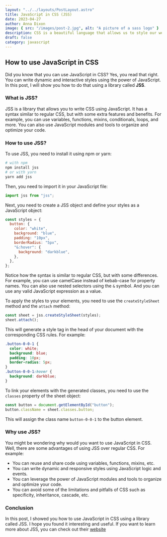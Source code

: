 ```yaml
---
layout: "../../layouts/PostLayout.astro"
title: JavaScript in CSS (JSS)
date: 2023-04-27
author: Anna Dixon
image: { src: "/images/post-2.jpg", alt: "A picture of a sass logo" }
description: CSS is a beautiful language that allows us to style our web pages and create stunning designs. But sometimes, CSS can be frustrating and tedious to write.
draft: false
category: javascript
---
```


## How to use JavaScript in CSS

Did you know that you can use JavaScript in CSS? Yes, you read that right. You can write dynamic and interactive styles using the power of JavaScript. In this post, I will show you how to do that using a library called **JSS**.

### What is JSS?

JSS is a library that allows you to write CSS using JavaScript. It has a syntax similar to regular CSS, but with some extra features and benefits. For example, you can use variables, functions, mixins, conditionals, loops, and more. You can also use JavaScript modules and tools to organize and optimize your code.

### How to use JSS?

To use JSS, you need to install it using npm or yarn:

```bash
# with npm
npm install jss
# or with yarn
yarn add jss
```

Then, you need to import it in your JavaScript file:

```javascript
import jss from "jss";
```

Next, you need to create a JSS object and define your styles as a JavaScript object:

```javascript
const styles = {
  button: {
    color: "white",
    background: "blue",
    padding: "10px",
    borderRadius: "5px",
    "&:hover": {
      background: "darkblue",
    },
  },
};
```

Notice how the syntax is similar to regular CSS, but with some differences. For example, you can use camelCase instead of kebab-case for property names. You can also use nested selectors using the `&` symbol. And you can use any valid JavaScript expression as a value.

To apply the styles to your elements, you need to use the `createStyleSheet` method and the `attach` method:

```javascript
const sheet = jss.createStyleSheet(styles);
sheet.attach();
```

This will generate a style tag in the head of your document with the corresponding CSS rules. For example:

```css
.button-0-0-1 {
  color: white;
  background: blue;
  padding: 10px;
  border-radius: 5px;
}
.button-0-0-1:hover {
  background: darkblue;
}
```

To link your elements with the generated classes, you need to use the `classes` property of the sheet object:

```javascript
const button = document.getElementById("button");
button.className = sheet.classes.button;
```

This will assign the class name `button-0-0-1` to the button element.

### Why use JSS?

You might be wondering why would you want to use JavaScript in CSS. Well, there are some advantages of using JSS over regular CSS. For example:

- You can reuse and share code using variables, functions, mixins, etc.
- You can write dynamic and responsive styles using JavaScript logic and events.
- You can leverage the power of JavaScript modules and tools to organize and optimize your code.
- You can avoid some of the limitations and pitfalls of CSS such as specificity, inheritance, cascade, etc.

### Conclusion

In this post, I showed you how to use JavaScript in CSS using a library called JSS. I hope you found it interesting and useful. If you want to learn more about JSS, you can check out their [website](https://cssinjs.org/)
